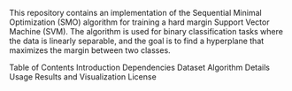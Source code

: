 This repository contains an implementation of the Sequential Minimal Optimization (SMO) algorithm 
for training a hard margin Support Vector Machine (SVM). 
The algorithm is used for binary classification tasks where the data is linearly separable,
and the goal is to find a hyperplane that maximizes the margin between two classes.

Table of Contents
Introduction
Dependencies
Dataset
Algorithm Details
Usage
Results and Visualization
License
